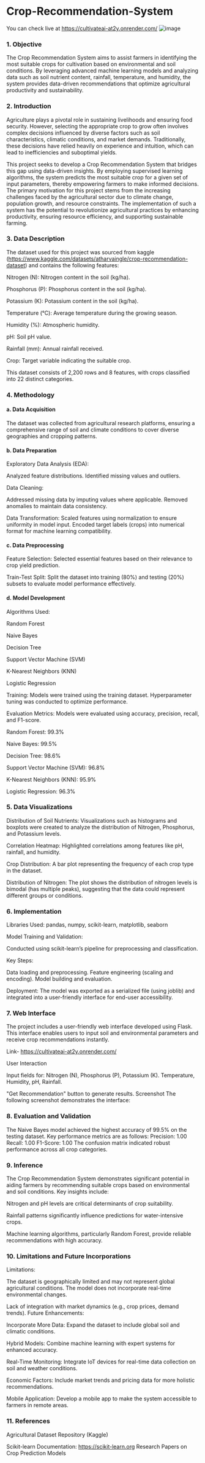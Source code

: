 # Crop-Recommendation-System
You can check live at https://cultivateai-at2y.onrender.com/
![image](https://github.com/user-attachments/assets/44680544-5050-4dde-913f-a42e54b4e7e2)
### 1. Objective
The Crop Recommendation System aims to assist farmers in identifying the most suitable crops for cultivation based on environmental and soil conditions. By leveraging advanced machine learning models and analyzing data such as soil nutrient content, rainfall, temperature, and humidity, the system provides data-driven recommendations that optimize agricultural productivity and sustainability.

### 2. Introduction
Agriculture plays a pivotal role in sustaining livelihoods and ensuring food security. However, selecting the appropriate crop to grow often involves complex decisions influenced by diverse factors such as soil characteristics, climatic conditions, and market demands. Traditionally, these decisions have relied heavily on experience and intuition, which can lead to inefficiencies and suboptimal yields.

This project seeks to develop a Crop Recommendation System that bridges this gap using data-driven insights. By employing supervised learning algorithms, the system predicts the most suitable crop for a given set of input parameters, thereby empowering farmers to make informed decisions.
The primary motivation for this project stems from the increasing challenges faced by the agricultural sector due to climate change, population growth, and resource constraints. The implementation of such a system has the potential to revolutionize agricultural practices by enhancing productivity, ensuring resource efficiency, and supporting sustainable farming.

### 3. Data Description
The dataset used for this project was sourced from kaggle (https://www.kaggle.com/datasets/atharvaingle/crop-recommendation-dataset) and contains the following features:

Nitrogen (N): Nitrogen content in the soil (kg/ha).

Phosphorus (P): Phosphorus content in the soil (kg/ha).

Potassium (K): Potassium content in the soil (kg/ha).

Temperature (°C): Average temperature during the growing season.

Humidity (%): Atmospheric humidity.

pH: Soil pH value.

Rainfall (mm): Annual rainfall received.

Crop: Target variable indicating the suitable crop.

This dataset consists of 2,200 rows and 8 features, with crops classified into 22 distinct categories.

### 4. Methodology
#### a. Data Acquisition
The dataset was collected from agricultural research platforms, ensuring a comprehensive range of soil and climate conditions to cover diverse geographies and cropping patterns.
#### b. Data Preparation
Exploratory Data Analysis (EDA):

Analyzed feature distributions.
Identified missing values and outliers.

Data Cleaning:

Addressed missing data by imputing values where applicable.
Removed anomalies to maintain data consistency.

Data Transformation:
Scaled features using normalization to ensure uniformity in model input.
Encoded target labels (crops) into numerical format for machine learning compatibility.
#### c. Data Preprocessing
Feature Selection: Selected essential features based on their relevance to crop yield prediction.

Train-Test Split: Split the dataset into training (80%) and testing (20%) subsets to evaluate model performance effectively.



#### d. Model Development
Algorithms Used:
  
  Random Forest
  
  Naive Bayes
  
  Decision Tree
  
  Support Vector Machine (SVM)
  
  K-Nearest Neighbors (KNN)
  
  Logistic Regression
  
Training: Models were trained using the training dataset. Hyperparameter tuning was conducted to optimize performance.

Evaluation Metrics: Models were evaluated using accuracy, precision, recall, and F1-score.
  
  Random Forest: 99.3%
  
  Naive Bayes: 99.5%
  
  Decision Tree: 98.6%
  
  Support Vector Machine (SVM): 96.8%
  
  K-Nearest Neighbors (KNN): 95.9%
  
  Logistic Regression: 96.3%

### 5. Data Visualizations
   
   Distribution of Soil Nutrients: Visualizations such as histograms and boxplots were created to analyze the distribution of Nitrogen, Phosphorus, and Potassium 
levels.       
   
   Correlation Heatmap: Highlighted correlations among features like pH, rainfall, and humidity.
   
   Crop Distribution: A bar plot representing the frequency of each crop type in the dataset.
   
   Distribution of Nitrogen: The plot shows the distribution of nitrogen levels is bimodal (has multiple peaks), suggesting that the data could represent different 
groups or conditions.

### 6. Implementation
Libraries Used: 
pandas, numpy, scikit-learn, matplotlib, seaborn

Model Training and Validation:

Conducted using scikit-learn’s pipeline for preprocessing and classification.

Key Steps:
 
 Data loading and preprocessing.
 Feature engineering (scaling and encoding).
 Model building and evaluation.

Deployment: The model was exported as a serialized file (using joblib) and integrated into a user-friendly interface for end-user accessibility.



### 7. Web Interface
The project includes a user-friendly web interface developed using Flask. This interface enables users to input soil and environmental parameters and receive crop recommendations instantly.

Link- https://cultivateai-at2y.onrender.com/

User Interaction

Input fields for:
Nitrogen (N), Phosphorus (P), Potassium (K).
Temperature, Humidity, pH, Rainfall.

"Get Recommendation" button to generate results.
Screenshot
The following screenshot demonstrates the interface:

### 8. Evaluation and Validation
The Naive Bayes model achieved the highest accuracy of 99.5% on the testing dataset. Key performance metrics are as follows:
Precision: 1.00
Recall: 1.00
F1-Score: 1.00
The confusion matrix indicated robust performance across all crop categories.

### 9. Inference
The Crop Recommendation System demonstrates significant potential in aiding farmers by recommending suitable crops based on environmental and soil conditions. Key insights include:

Nitrogen and pH levels are critical determinants of crop suitability.

Rainfall patterns significantly influence predictions for water-intensive crops.

Machine learning algorithms, particularly Random Forest, provide reliable recommendations with high accuracy.

### 10. Limitations and Future Incorporations
Limitations:

The dataset is geographically limited and may not represent global agricultural conditions.
The model does not incorporate real-time environmental changes.

Lack of integration with market dynamics (e.g., crop prices, demand trends).
Future Enhancements:

Incorporate More Data: Expand the dataset to include global soil and climatic conditions.

Hybrid Models: Combine machine learning with expert systems for enhanced accuracy.

Real-Time Monitoring: Integrate IoT devices for real-time data collection on soil and weather conditions.

Economic Factors: Include market trends and pricing data for more holistic recommendations.

Mobile Application: Develop a mobile app to make the system accessible to farmers in remote areas.

### 11. References
Agricultural Dataset Repository (Kaggle)


Scikit-learn Documentation: https://scikit-learn.org
Research Papers on Crop Prediction Models
